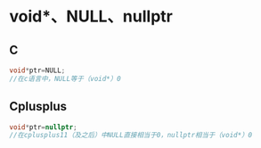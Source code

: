 # void*、NULL、nullptr

## C

```C++
void*ptr=NULL;
//在c语言中，NULL等于（void*）0
```

## Cplusplus

```C++
void*ptr=nullptr;
//在cplusplus11（及之后）中NULL直接相当于0，nullptr相当于（void*）0
```

